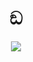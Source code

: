<h1 align="center">ඞ</h1>
<p align="center">
<img src="https://github-readme-streak-stats.herokuapp.com?user=Aaron-4382040&theme=monokai&hide_border=true&date_format=M%20j%5B%2C%20Y%5D&ring=FF7A00&fire=ffc000&stroke=DDDDDD&dates=FFFFFF6D">
</p>

